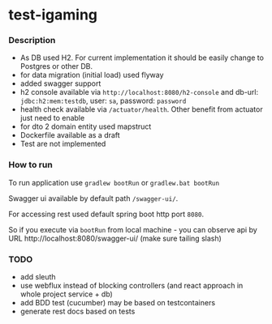 # test-igaming

### Description

- As DB used H2. For current implementation it should be easily change to Postgres or other DB.
- for data migration (initial load) used flyway
- added swagger support
- h2 console available via `http://localhost:8080/h2-console` 
and db-url: `jdbc:h2:mem:testdb`, user: `sa`, password: `password`
- health check available via `/actuator/health`. Other benefit from actuator just need to enable
- for dto 2 domain entity used mapstruct
- Dockerfile available as a draft
- Test are not implemented

### How to run

To run application use `gradlew bootRun` or `gradlew.bat bootRun`

Swagger ui available by default path `/swagger-ui/`.

For accessing rest used default spring boot http port `8080`.

So if you execute via `bootRun` from local machine - you can observe api by URL http://localhost:8080/swagger-ui/ (make sure tailing slash)

### TODO
- add sleuth
- use webflux instead of blocking controllers (and react approach in whole project service + db)
- add BDD test (cucumber) may be based on testcontainers
- generate rest docs based on tests